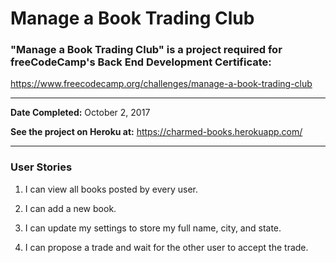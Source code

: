 # Manage a Book Trading Club
### "Manage a Book Trading Club" is a project required for freeCodeCamp's Back End Development Certificate:
https://www.freecodecamp.org/challenges/manage-a-book-trading-club

***

**Date Completed:** October 2, 2017

**See the project on Heroku at:** https://charmed-books.herokuapp.com/

***

### User Stories

1. I can view all books posted by every user.

2. I can add a new book.

3. I can update my settings to store my full name, city, and state.

4. I can propose a trade and wait for the other user to accept the trade.
